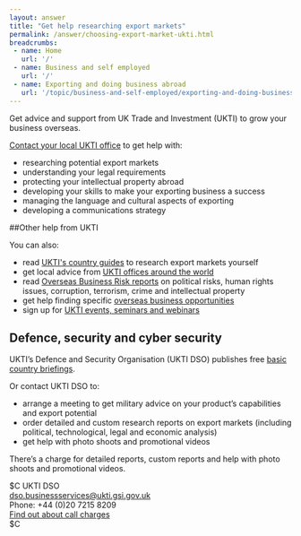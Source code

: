 ```yaml
---
layout: answer
title: "Get help researching export markets"
permalink: /answer/choosing-export-market-ukti.html
breadcrumbs:
 - name: Home
   url: '/'
 - name: Business and self employed
   url: '/'
 - name: Exporting and doing business abroad
   url: '/topic/business-and-self-employed/exporting-and-doing-business-abroad.html'
---
```


Get advice and support from UK Trade and Investment (UKTI) to grow your business overseas. 

[Contact your local UKTI office](https://www.contactus.ukti.gov.uk/office-finder/) to get help with:

- researching potential export markets
- understanding your legal requirements
- protecting your intellectual property abroad
- developing your skills to make your exporting business a success 
- managing the language and cultural aspects of exporting
- developing a communications strategy

##Other help from UKTI

You can also:

- read [UKTI's country guides](https://www.gov.uk/government/collections/exporting-country-guides) to research export markets yourself
- get local advice from [UKTI offices around the world](/government/publications/uk-trade-investment-ukti-worldwide-offices/uk-trade-investment-offices-around-the-world)
- read [Overseas Business Risk reports](https://www.gov.uk/government/collections/overseas-business-risk) on political risks, human rights issues, corruption, terrorism, crime and intellectual property
- get help finding specific [overseas business opportunities](https://govuk-import-export.herokuapp.com/start/find-overseas-business-opportunities.html)
- sign up for [UKTI events, seminars and webinars](https://www.events.ukti.gov.uk)

## Defence, security and cyber security

UKTI’s Defence and Security Organisation (UKTI DSO) publishes free [basic country briefings](https://www.gov.uk/government/collections/defence-and-security-exporting-country-briefings-and-reports). 

Or contact UKTI DSO to:

- arrange a meeting to get military advice on your product’s capabilities and export potential
- order detailed and custom research reports on export markets (including political, technological, legal and economic analysis)
- get help with photo shoots and promotional videos

There’s a charge for detailed reports, custom reports and help with photo shoots and promotional videos.

$C
UKTI DSO<br>
<dso.businessservices@ukti.gsi.gov.uk><br>
Phone: +44 (0)20 7215 8209<br>
[Find out about call charges](/call-charges)<br>
$C
